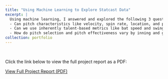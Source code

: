 ```yaml
---
title: "Using Machine Learning to Explore Statcast Data"
excerpt: |
  Using machine learning, I answered and explored the following 3 questions:
  - Can pitch characteristics like velocity, spin rate, location, and pitch type predict batter whiff rates?
  - Can we use inherently talent-based metrics like bat speed and swing length to predict batter success?
  - How do pitch selection and pitch effectiveness vary by inning and game state?
collection: portfolio
---
```


<br>

Click the link below to view the full project report as a PDF:

[View Full Project Report (PDF)](/files/Using_ML_to_Explore_Statcast.pdf)
